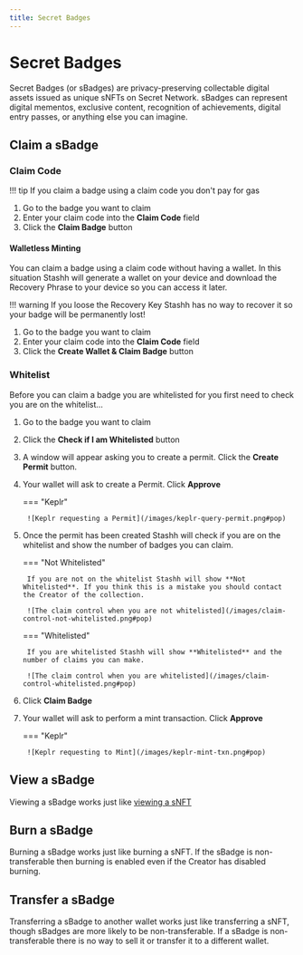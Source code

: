 ```yaml
---
title: Secret Badges
---
```


# Secret Badges

Secret Badges (or sBadges) are privacy-preserving collectable digital assets issued as unique sNFTs on Secret Network. sBadges can represent digital mementos, exclusive content, recognition of achievements, digital entry passes, or anything else you can imagine.

## Claim a sBadge

[](/images/claim-control-default.png#pop)

### Claim Code

!!! tip
    If you claim a badge using a claim code you don't pay for gas

1. Go to the badge you want to claim
2. Enter your claim code into the **Claim Code** field
3. Click the **Claim Badge** button

#### Walletless Minting

You can claim a badge using a claim code without having a wallet. In this situation Stashh will generate a wallet on your device and download the Recovery Phrase to your device so you can access it later.

!!! warning
    If you loose the Recovery Key Stashh has no way to recover it so your badge will be permanently lost!

1. Go to the badge you want to claim
2. Enter your claim code into the **Claim Code** field
3. Click the **Create Wallet & Claim Badge** button

### Whitelist

Before you can claim a badge you are whitelisted for you first need to check you are on the whitelist...

1. Go to the badge you want to claim
2. Click the **Check if I am Whitelisted** button
3. A window will appear asking you to create a permit. Click the **Create Permit** button.
4. Your wallet will ask to create a Permit. Click **Approve**

    === "Keplr"

        ![Keplr requesting a Permit](/images/keplr-query-permit.png#pop)

5. Once the permit has been created Stashh will check if you are on the whitelist and show the number of badges you can claim.

    === "Not Whitelisted"

        If you are not on the whitelist Stashh will show **Not Whitelisted**. If you think this is a mistake you should contact the Creator of the collection.

        ![The claim control when you are not whitelisted](/images/claim-control-not-whitelisted.png#pop)

    === "Whitelisted"

        If you are whitelisted Stashh will show **Whitelisted** and the number of claims you can make.

        ![The claim control when you are whitelisted](/images/claim-control-whitelisted.png#pop)

6. Click **Claim Badge**
7. Your wallet will ask to perform a mint transaction. Click **Approve**

    === "Keplr"

        ![Keplr requesting to Mint](/images/keplr-mint-txn.png#pop)

## View a sBadge

Viewing a sBadge works just like [viewing a sNFT](./view-your-nfts.md)

## Burn a sBadge

Burning a sBadge works just like burning a sNFT. If the sBadge is non-transferable then burning is enabled even if the Creator has disabled burning.

## Transfer a sBadge

Transferring a sBadge to another wallet works just like transferring a sNFT, though sBadges are more likely to be non-transferable. If a sBadge is non-transferable there is no way to sell it or transfer it to a different wallet.